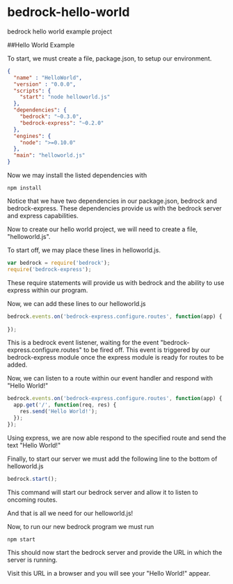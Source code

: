 # bedrock-hello-world
bedrock hello world example project

##Hello World Example

To start, we must create a file, package.json, to setup our environment.

```json
{
  "name" : "HelloWorld",
  "version" : "0.0.0",
  "scripts": {
    "start": "node helloworld.js"
  },
  "dependencies": {
    "bedrock": "~0.3.0",
    "bedrock-express": "~0.2.0"
  },
  "engines": {
    "node": ">=0.10.0"
  },
  "main": "helloworld.js"
}
```

Now we may install the listed dependencies with
```
npm install
```

Notice that we have two dependencies in our package.json, bedrock and bedrock-express. These dependencies provide us with the bedrock server and express capabilities.


Now to create our hello world project, we will need to create a file, "helloworld.js".

To start off, we may place these lines in helloworld.js.

```js
var bedrock = require('bedrock');
require('bedrock-express');
```

These require statements will provide us with bedrock and the ability to use express within our program.

Now, we can add these lines to our helloworld.js

```js
bedrock.events.on('bedrock-express.configure.routes', function(app) {
  
});
```
This is a bedrock event listener, waiting for the event "bedrock-express.configure.routes" to be fired off. This event is triggered by our bedrock-express module once the express module is ready for routes to be added.

Now, we can listen to a route within our event handler and respond with "Hello World!"

```js
bedrock.events.on('bedrock-express.configure.routes', function(app) {
  app.get('/', function(req, res) {
    res.send('Hello World!');
  });
});
```

Using express, we are now able respond to the specified route and send the text "Hello World!"

Finally, to start our server we must add the following line to the bottom of helloworld.js
```js
bedrock.start();
```

This command will start our bedrock server and allow it to listen to oncoming routes. 

And that is all we need for our helloworld.js!

Now, to run our new bedrock program we must run

```
npm start
```

This should now start the bedrock server and provide the URL in which the server is running.

Visit this URL in a browser and you will see your "Hello World!" appear.